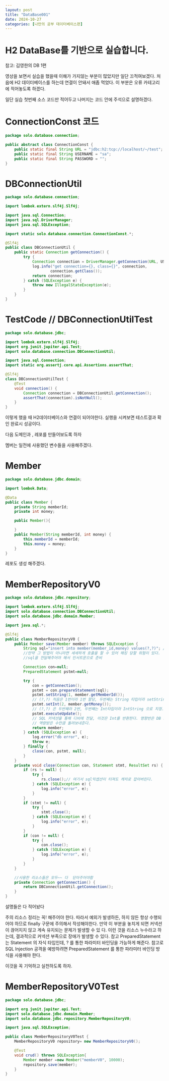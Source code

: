 ```yaml
---
layout: post
title: "DataBase001"
date: 2024-10-27
categories: [나만의 공부 데이터베이스편]
---
```


# H2 DataBase를 기반으로 실습합니다.
참고: 김영한의 DB 1편

영상을 보면서 실습을 했을때 이해가 가지않는 부분이 많았지만 일단 끄적여보겠다.
처음에 H2 데이터베이스를 하는데 연결이 안돼서 애좀 먹었다. 이 부분은 오류 카테고리에 적어놓도록 하겠다.

일단 실습 첫번째 소스 코드만 적어두고 나머지는 코드 안에 주석으로 설명하겠다.

# ConnectionConst 코드
```java
package solo.database.connection;

public abstract class ConnectionConst {
    public static final String URL = "jdbc:h2:tcp://localhost/~/test";
    public static final String USERNAME = "sa";
    public static final String PASSWORD = "";
}
```
# DBConnectionUtil
```java
package solo.database.connection;

import lombok.extern.slf4j.Slf4j;

import java.sql.Connection;
import java.sql.DriverManager;
import java.sql.SQLException;

import static solo.database.connection.ConnectionConst.*;

@Slf4j
public class DBConnectionUtil {
    public static Connection getConnection() {
        try {
            Connection connection = DriverManager.getConnection(URL, USERNAME, PASSWORD);
            log.info("get connection={}, class={}", connection,
                    connection.getClass());
            return connection;
        } catch (SQLException e) {
            throw new IllegalStateException(e);
        }
    }
}
```

# TestCode // DBConnectionUtilTest
```java
package solo.database.jdbc;

import lombok.extern.slf4j.Slf4j;
import org.junit.jupiter.api.Test;
import solo.database.connection.DBConnectionUtil;

import java.sql.Connection;
import static org.assertj.core.api.Assertions.assertThat;

@Slf4j
class DBConnectionUtilTest {
    @Test
    void connection() {
        Connection connection = DBConnectionUtil.getConnection();
        assertThat(connection).isNotNull();
    }
}
```

이렇게 했을 때 H2데이터베이스와 연결이 되어야한다. 실행을 시켜보면 테스트결과 확인 완료시 성공이다.

다음 도메인과 , 레포를 만들어보도록 하자

멤버는 일전에 사용했던 변수들을 사용해주겠다.

# Member
```java 
package solo.database.jdbc.domain;

import lombok.Data;

@Data
public class Member {
    private String memberId;
    private int money;

    public Member(){

    }
    public Member(String memberId, int money) {
        this.memberId = memberId;
        this.money = money;
    }
}

```

레포도 생성 해주겠다.

# MemberRepositoryV0
```java
package solo.database.jdbc.repository;

import lombok.extern.slf4j.Slf4j;
import solo.database.connection.DBConnectionUtil;
import solo.database.jdbc.domain.Member;

import java.sql.*;

@Slf4j
public class MemberRepositoryV0 {
    public Member save(Member member) throws SQLException {
        String sql="insert into member(member_id,money) values(?,?)"; //파라미터 바인딩 방식으로 하면 단순하게 데이터 취급만되고
        //만약 그 방법이 아니라면 세세하게 호출을 할 수 있어 해킹 당할 위험이 있다.
        //sql을 전달해주어야 해서 인서트문으로 준비

        Connection con=null;
        PreparedStatement pstmt=null;

        try {
            con = getConnection();
            pstmt = con.prepareStatement(sql);
            pstmt.setString(1, member.getMemberId());
            // (?,?) 처음은 1번이라 1번 할당, 두번째는 String 타입이라 setString 으로 지정해주었다.
            pstmt.setInt(2, member.getMoney());
            // (?,?) 은 두번째라 2번, 두번째는 Int타입이라 IntString 으로 지정.
            pstmt.executeUpdate();
            // SQL 커넥션을 통해 디비에 전달, 이것은 Int를 반환한다. 영향반은 DB row수를 반환, 하나의 row를 등록해서 1을 반환해준다.
            // 역량받은 수만큼 돌려보내준다.
            return member;
        } catch (SQLException e) {
            log.error("db error", e);
            throw e;
        } finally {
            close(con, pstmt, null);
        }
    }
    private void close(Connection con, Statement stmt, ResultSet rs) {
        if (rs != null) {
            try {
                rs.close();// 여기서 sql익셉션이 터져도 캐치로 잡아버린다.
            } catch (SQLException e) {
                log.info("error", e);
            }
        }
        if (stmt != null) {
            try {
                stmt.close();
            } catch (SQLException e) {
                log.info("error", e);
            }
        }
        if (con != null) {
            try {
                con.close();
            } catch (SQLException e) {
                log.info("error", e);
            }
        }
    }

    //사용한 리소스들은 모두~~ 다  닫아주어야함
    private Connection getConnection() {
        return DBConnectionUtil.getConnection();
    }
}


``` 
설명들은 다 적어놨다 

주의
리소스 정리는 꼭! 해주어야 한다. 따라서 예외가 발생하든, 하지 않든 항상 수행되어야 하므로 finally 구문에
주의해서 작성해야한다. 만약 이 부분을 놓치게 되면 커넥션이 끊어지지 않고 계속 유지되는 문제가 발생할 수 있
다. 이런 것을 리소스 누수라고 하는데, 결과적으로 커넥션 부족으로 장애가 발생할 수 있다.
참고
PreparedStatement 는 Statement 의 자식 타입인데, ? 를 통한 파라미터 바인딩을 가능하게 해준다.
참고로 SQL Injection 공격을 예방하려면 PreparedStatement 를 통한 파라미터 바인딩 방식을 사용해야
한다.

이것을 꼭 기억하고 실천하도록 하자.

# MemberRepositoryV0Test

```java
package solo.database.jdbc;

import org.junit.jupiter.api.Test;
import solo.database.jdbc.domain.Member;
import solo.database.jdbc.repository.MemberRepositoryV0;

import java.sql.SQLException;

public class MemberRepositoryV0Test {
    MemberRepositoryV0 repository= new MemberRepositoryV0();

    @Test
    void crud() throws SQLException{
        Member member =new Member("memberV0", 10000);
        repository.save(member);
    }
}
```